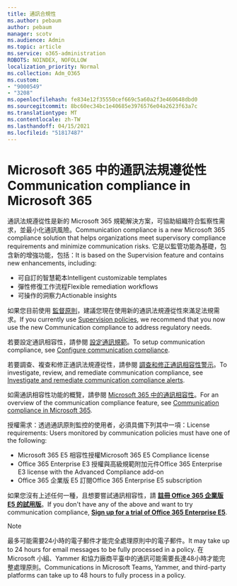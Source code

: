 ```yaml
---
title: 通訊合規性
ms.author: pebaum
author: pebaum
manager: scotv
ms.audience: Admin
ms.topic: article
ms.service: o365-administration
ROBOTS: NOINDEX, NOFOLLOW
localization_priority: Normal
ms.collection: Adm_O365
ms.custom:
- "9000549"
- "3208"
ms.openlocfilehash: fe834e12f35550cef669c5a60a2f3e460648dbd0
ms.sourcegitcommit: 8bc60ec34bc1e40685e3976576e04a2623f63a7c
ms.translationtype: MT
ms.contentlocale: zh-TW
ms.lasthandoff: 04/15/2021
ms.locfileid: "51817487"
---
```

# <a name="communication-compliance-in-microsoft-365"></a><span data-ttu-id="cad5e-102">Microsoft 365 中的通訊法規遵從性</span><span class="sxs-lookup"><span data-stu-id="cad5e-102">Communication compliance in Microsoft 365</span></span>

<span data-ttu-id="cad5e-103">通訊法規遵從性是新的 Microsoft 365 規範解決方案，可協助組織符合監察性需求，並最小化通訊風險。</span><span class="sxs-lookup"><span data-stu-id="cad5e-103">Communication compliance is a new Microsoft 365 compliance solution that helps organizations meet supervisory compliance requirements and minimize communication risks.</span></span> <span data-ttu-id="cad5e-104">它是以監管功能為基礎，包含新的增強功能，包括：</span><span class="sxs-lookup"><span data-stu-id="cad5e-104">It is based on the Supervision feature and contains new enhancements, including:</span></span>

- <span data-ttu-id="cad5e-105">可自訂的智慧範本</span><span class="sxs-lookup"><span data-stu-id="cad5e-105">Intelligent customizable templates</span></span>
- <span data-ttu-id="cad5e-106">彈性修復工作流程</span><span class="sxs-lookup"><span data-stu-id="cad5e-106">Flexible remediation workflows</span></span>
- <span data-ttu-id="cad5e-107">可操作的洞察力</span><span class="sxs-lookup"><span data-stu-id="cad5e-107">Actionable insights</span></span>

<span data-ttu-id="cad5e-108">如果您目前使用 [監督原則](https://docs.microsoft.com/microsoft-365/compliance/supervision-policies)，建議您現在使用新的通訊法規遵從性來滿足法規需求。</span><span class="sxs-lookup"><span data-stu-id="cad5e-108">If you currently use [Supervision policies](https://docs.microsoft.com/microsoft-365/compliance/supervision-policies), we recommend that you now use the new Communication compliance to address regulatory needs.</span></span>

<span data-ttu-id="cad5e-109">若要設定通訊相容性，請參閱 [設定通訊規範](https://docs.microsoft.com/microsoft-365/compliance/communication-compliance-configure)。</span><span class="sxs-lookup"><span data-stu-id="cad5e-109">To setup communication compliance, see [Configure communication compliance](https://docs.microsoft.com/microsoft-365/compliance/communication-compliance-configure).</span></span>

<span data-ttu-id="cad5e-110">若要調查、複查和修正通訊法規遵從性，請參閱 [調查和修正通訊相容性警示](https://docs.microsoft.com/microsoft-365/compliance/communication-compliance-investigate-remediate)。</span><span class="sxs-lookup"><span data-stu-id="cad5e-110">To investigate, review, and remediate communication compliance, see [Investigate and remediate communication compliance alerts](https://docs.microsoft.com/microsoft-365/compliance/communication-compliance-investigate-remediate).</span></span>

<span data-ttu-id="cad5e-111">如需通訊相容性功能的概覽，請參閱 [Microsoft 365 中的通訊相容性](https://docs.microsoft.com/microsoft-365/compliance/communication-compliance)。</span><span class="sxs-lookup"><span data-stu-id="cad5e-111">For an overview of the communication compliance feature, see [Communication compliance in Microsoft 365](https://docs.microsoft.com/microsoft-365/compliance/communication-compliance).</span></span>

<span data-ttu-id="cad5e-112">授權需求：透過通訊原則監控的使用者，必須具備下列其中一項：</span><span class="sxs-lookup"><span data-stu-id="cad5e-112">License requirements: Users monitored by communication policies must have one of the following:</span></span>

- <span data-ttu-id="cad5e-113">Microsoft 365 E5 相容性授權</span><span class="sxs-lookup"><span data-stu-id="cad5e-113">Microsoft 365 E5 Compliance license</span></span>
- <span data-ttu-id="cad5e-114">Office 365 Enterprise E3 授權與高級規範附加元件</span><span class="sxs-lookup"><span data-stu-id="cad5e-114">Office 365 Enterprise E3 license with the Advanced Compliance add-on</span></span>
- <span data-ttu-id="cad5e-115">Office 365 企業版 E5 訂閱</span><span class="sxs-lookup"><span data-stu-id="cad5e-115">Office 365 Enterprise E5 subscription</span></span>

<span data-ttu-id="cad5e-116">如果您沒有上述任何一種，且想要嘗試通訊相容性，請 **[註冊 Office 365 企業版 E5 的試用版](https://go.microsoft.com/fwlink/p/?LinkID=698279)**。</span><span class="sxs-lookup"><span data-stu-id="cad5e-116">If you don't have any of the above and want to try communication compliance, **[Sign up for a trial of Office 365 Enterprise E5](https://go.microsoft.com/fwlink/p/?LinkID=698279)**.</span></span>

> [!NOTE]
> <span data-ttu-id="cad5e-117">最多可能需要24小時的電子郵件才能完全處理原則中的電子郵件。</span><span class="sxs-lookup"><span data-stu-id="cad5e-117">It may take up to 24 hours for email messages to be fully processed in a policy.</span></span> <span data-ttu-id="cad5e-118">在 Microsoft 小組、Yammer 和協力廠商平臺中的通訊可能需要長達48小時才能完整處理原則。</span><span class="sxs-lookup"><span data-stu-id="cad5e-118">Communications in Microsoft Teams, Yammer, and third-party platforms can take up to 48 hours to fully process in a policy.</span></span>

